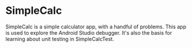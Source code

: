 SimpleCalc
=========================

SimpleCalc is a simple calculator app, with a handful of problems. This
app is used to explore the Android Studio debugger. It's also the basis
for learning about unit testing in SimpleCalcTest.



